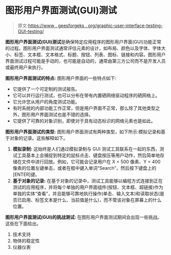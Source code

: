 # 图形用户界面测试(GUI)测试

> 原文:[https://www . geesforgeks . org/graphic-user-interface-testing-GUI-testing/](https://www.geeksforgeeks.org/graphical-user-interface-testing-gui-testing/)

**图形用户界面测试(GUI)测试**是确保特定应用程序的图形用户界面(GUI)功能正常的过程。图形用户界面测试通常评估元素的设计，如布局、颜色以及字体、字体大小、标签、文本框、文本格式、标题、按钮、列表、图标、链接和内容。图形用户界面测试过程可能是手动的，也可能是自动的，通常由第三方公司而不是开发人员或最终用户来执行。

**图形用户界面测试的特点:**
图形用户界面的一些特点如下:

*   它提供了一个可定制的测试报告。
*   它可以并行运行测试，也可以分布在带有内置硒网络驱动程序的硒网格上。
*   它允许您从用户的角度测试功能。
*   有时系统的内部功能工作正常，但是用户界面不正常，那么除了其他类型之外，图形用户界面测试也是不错的选择。
*   它提供了可靠的对象识别，即使对于具有动态标识的网络元素也是如此。

**图形用户界面测试的类型:**
图形用户界面测试有两种类型，如下所示:模拟记录和基于对象的记录。这些解释如下。

1.  **模拟录制:**
    这始终是人们通过模拟录制与 GUI 测试工具联系在一起的东西，测试工具基本上会捕捉到特定的鼠标点击、键盘按压等用户动作，然后简单地存储在文件中进行回放。例如，它可能会记录用户在 X = 500 像素、Y = 400 像素的位置左键单击，或者在框中键入单词“Search”，然后按下键盘上的[ENTER]键。
2.  **基于对象的记录:**
    在基于对象的记录中，测试工具能够以编程方式连接到正在测试的应用程序，并将每个单独的用户界面组件(按钮、文本框、超链接)作为单独的实体“查看”，并且能够可靠地执行操作(单击、输入文本)和读取状态(是否已启用、标签文本是什么、当前值是什么)，而不管该对象在屏幕上的什么位置。

**图形用户界面测试(GUI)的挑战测试:**
在图形用户界面测试期间会出现一些挑战。这些在下面给出。

1.  技术支持
2.  物体的稳定性
3.  仪器仪表